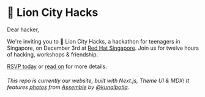 # 🦁 Lion City Hacks

Dear hacker,

We're inviting you to 🦁 Lion City Hacks, a hackathon for teenagers in Singapore, on December 3rd at [Red Hat Singapore](https://www.google.com/maps/place/Red+Hat+Asia+Pacific+Pte+Ltd/@1.2841018,103.8477742,17z/data=!3m1!4b1!4m5!3m4!1s0x31da191377716ae1:0x166080ad6b7de256!8m2!3d1.2841018!4d103.8499629). Join us for twelve hours of hacking, workshops & friendship.

[RSVP today](https://register.lioncityhacks.com) or [read on](https://lioncityhacks.com) for more details.

###### This repo is currently our website, built with Next.js, Theme UI & MDX! It features [photos](https://hack.af/assemble-photos) from [Assemble](https://github.com/hackclub/assemble) by [@kunalbotla](https://github.com/kunalbotla).
